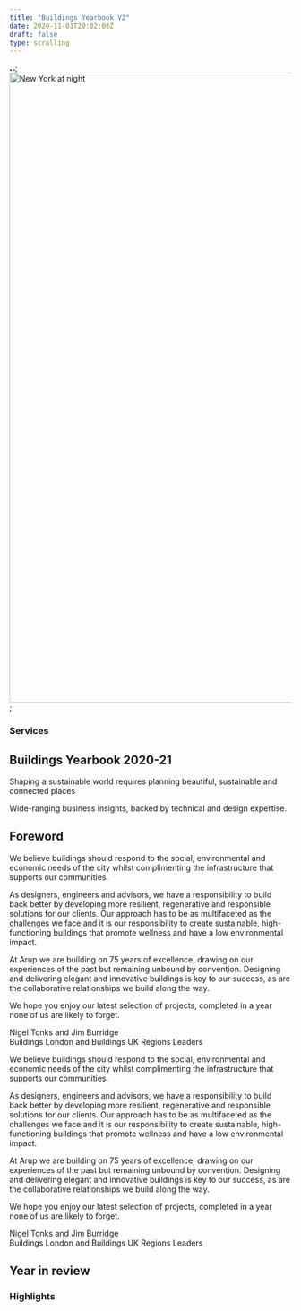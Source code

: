 ```yaml
---
title: "Buildings Yearbook V2"
date: 2020-11-01T20:02:03Z
draft: false
type: scrolling
---
```

<section class="fullbleed fullbleed--new fullbleed--hero fullbleed--project fullbleed--video">
    <div class="fullbleed__inner">
        <div class="overlay"></div>
    	<div class="progressiveMedia">
        	<img src="/-/media/arup/images/expertise/services/advisory-services/advisorybackgroundbanner.jpg?h=6&amp;mw=10&amp;w=10&amp;hash=55B5033B5D49450D45AE55DED0C7456B" class="tempImg" alt="New York at night" width="10" height="6" DisableWebEdit="False" />;
        	<img src="/images/arup-pages/yearbook/science-gateway.jpg" class="mainImg" alt="New York at night" width="2000" height="1125" DisableWebEdit="False" />;
    	</div>
        <div class="fullbleed__alt-content">
            <div class="container container--3col">
                <div class="col col__main">
                    <div class="page-info">
                        <div class="page-info__title feature-title">
                            <h3 class="feature-title__label">Services</h3>
                            <h1 class="feature-title__title">Buildings Yearbook 2020-21</h1>
                        </div>
                        <div class="page-info__content">
                            <p class='page-info__copy'>Shaping a sustainable world requires planning beautiful, sustainable and connected places</p>
                        </div>
                    </div>
                </div>
            </div>
        </div>
    </div>
    <div class="fullbleed__outer">
        <div class="container">
            <div class="col">
                <div class="page-info page-info--outer">
                    <div class="page-info__content page-info__content--outer">
                        <p class="page-info__copy"><p>Wide-ranging business insights, backed by technical and design expertise.</p></p>
                    </div>
                </div>
            </div>
        </div>
    </div>
</section>
<!-- beegin foreword -->
<article>
	<section id="foreword" class="single-screen ">
        <div class="left__column mid-grey">
            <div class="text__container">
                <h2>Foreword</h2>
            </div>
        </div>
        <div class="right__column light-grey">
            <div class="text__container">
                <p class="intro">
                        We believe buildings should respond to the social, environmental and economic needs of the city whilst complimenting the infrastructure that supports our communities.
                    </p>
                    <p>
                        As designers, engineers and advisors, we have a responsibility to build back better by developing more resilient, regenerative and responsible solutions for our clients. Our approach has to be as multifaceted as the challenges we face and it is our responsibility to create sustainable, high-functioning buildings that promote wellness and have a low environmental impact. 
                    </p>
                    <p>
                        At Arup we are building on 75 years of excellence, drawing on our experiences of the past but remaining unbound by convention. Designing and delivering elegant and innovative buildings is key to our success, as are the collaborative relationships we build along the way.
                    </p>
                    <p>
                        We hope you enjoy our latest selection of projects, completed in a year none of us are likely to forget.
                    </p>
                    <p>
                        Nigel Tonks and Jim Burridge<br/><span class="small">Buildings London and Buildings UK Regions Leaders</span>
                    </p>
            </div>
        </div>
    </section>
		<section class="container" id="">
        	<div class="rich-text">
            	<div class="reveal rich-text__content">
                	<p class="intro">
						We believe buildings should respond to the social, environmental and economic needs of the city whilst complimenting the infrastructure that supports our communities.
					</p>
					<p>
						As designers, engineers and advisors, we have a responsibility to build back better by developing more resilient, regenerative and responsible solutions for our clients. Our approach has to be as multifaceted as the challenges we face and it is our responsibility to create sustainable, high-functioning buildings that promote wellness and have a low environmental impact. 
					</p>
					<p>
						At Arup we are building on 75 years of excellence, drawing on our experiences of the past but remaining unbound by convention. Designing and delivering elegant and innovative buildings is key to our success, as are the collaborative relationships we build along the way.
					</p>
					<p>
						We hope you enjoy our latest selection of projects, completed in a year none of us are likely to forget.
					</p>
					<p>
						Nigel Tonks and Jim Burridge<br/><span class="small">Buildings London and Buildings UK Regions Leaders</span>
					</p>
            	</div>
        	</div>
		</section>
	</section>
	<!-- end forword -->
	<!-- year in review -->
	<section id="review" class="light-grey">
		<div class="container">
			<h2 class="h2__heading">Year in review</h2>
			<h3 class="h3__heading">Highlights</h3>
		</div>
	</section>
	<!-- end year in review -->
</article>
